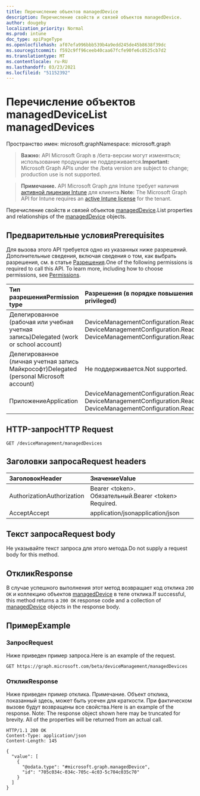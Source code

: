 ```yaml
---
title: Перечисление объектов managedDevice
description: Перечисление свойств и связей объектов managedDevice.
author: dougeby
localization_priority: Normal
ms.prod: intune
doc_type: apiPageType
ms.openlocfilehash: af07efa996bbb539b4a9edd245de45b8638f39dc
ms.sourcegitcommit: f592c9ff96ceeb40caa67fcfe90fe6c8525cb7d2
ms.translationtype: MT
ms.contentlocale: ru-RU
ms.lasthandoff: 03/23/2021
ms.locfileid: "51152392"
---
```

# <a name="list-manageddevices"></a><span data-ttu-id="32cdb-103">Перечисление объектов managedDevice</span><span class="sxs-lookup"><span data-stu-id="32cdb-103">List managedDevices</span></span>

<span data-ttu-id="32cdb-104">Пространство имен: microsoft.graph</span><span class="sxs-lookup"><span data-stu-id="32cdb-104">Namespace: microsoft.graph</span></span>

> <span data-ttu-id="32cdb-105">**Важно:** API Microsoft Graph в /бета-версии могут изменяться; использование продукции не поддерживается.</span><span class="sxs-lookup"><span data-stu-id="32cdb-105">**Important:** Microsoft Graph APIs under the /beta version are subject to change; production use is not supported.</span></span>

> <span data-ttu-id="32cdb-106">**Примечание.** API Microsoft Graph для Intune требует наличия [активной лицензии Intune](https://go.microsoft.com/fwlink/?linkid=839381) для клиента.</span><span class="sxs-lookup"><span data-stu-id="32cdb-106">**Note:** The Microsoft Graph API for Intune requires an [active Intune license](https://go.microsoft.com/fwlink/?linkid=839381) for the tenant.</span></span>

<span data-ttu-id="32cdb-107">Перечисление свойств и связей объектов [managedDevice](../resources/intune-shared-manageddevice.md).</span><span class="sxs-lookup"><span data-stu-id="32cdb-107">List properties and relationships of the [managedDevice](../resources/intune-shared-manageddevice.md) objects.</span></span>

## <a name="prerequisites"></a><span data-ttu-id="32cdb-108">Предварительные условия</span><span class="sxs-lookup"><span data-stu-id="32cdb-108">Prerequisites</span></span>
<span data-ttu-id="32cdb-p101">Для вызова этого API требуется одно из указанных ниже разрешений. Дополнительные сведения, включая сведения о том, как выбрать разрешения, см. в статье [Разрешения](/graph/permissions-reference).</span><span class="sxs-lookup"><span data-stu-id="32cdb-p101">One of the following permissions is required to call this API. To learn more, including how to choose permissions, see [Permissions](/graph/permissions-reference).</span></span>

|<span data-ttu-id="32cdb-111">Тип разрешения</span><span class="sxs-lookup"><span data-stu-id="32cdb-111">Permission type</span></span>|<span data-ttu-id="32cdb-112">Разрешения (в порядке повышения привилегий)</span><span class="sxs-lookup"><span data-stu-id="32cdb-112">Permissions (from least to most privileged)</span></span>|
|:---|:---|
|<span data-ttu-id="32cdb-113">Делегированное (рабочая или учебная учетная запись)</span><span class="sxs-lookup"><span data-stu-id="32cdb-113">Delegated (work or school account)</span></span>|<span data-ttu-id="32cdb-114">DeviceManagementConfiguration.Read.All, DeviceManagementConfiguration.ReadWrite.All</span><span class="sxs-lookup"><span data-stu-id="32cdb-114">DeviceManagementConfiguration.Read.All, DeviceManagementConfiguration.ReadWrite.All</span></span>|
|<span data-ttu-id="32cdb-115">Делегированное (личная учетная запись Майкрософт)</span><span class="sxs-lookup"><span data-stu-id="32cdb-115">Delegated (personal Microsoft account)</span></span>|<span data-ttu-id="32cdb-116">Не поддерживается.</span><span class="sxs-lookup"><span data-stu-id="32cdb-116">Not supported.</span></span>|
|<span data-ttu-id="32cdb-117">Приложение</span><span class="sxs-lookup"><span data-stu-id="32cdb-117">Application</span></span>|<span data-ttu-id="32cdb-118">DeviceManagementConfiguration.Read.All, DeviceManagementConfiguration.ReadWrite.All</span><span class="sxs-lookup"><span data-stu-id="32cdb-118">DeviceManagementConfiguration.Read.All, DeviceManagementConfiguration.ReadWrite.All</span></span>|

## <a name="http-request"></a><span data-ttu-id="32cdb-119">HTTP-запрос</span><span class="sxs-lookup"><span data-stu-id="32cdb-119">HTTP Request</span></span>
<!-- {
  "blockType": "ignored"
}
-->
``` http
GET /deviceManagement/managedDevices
```

## <a name="request-headers"></a><span data-ttu-id="32cdb-120">Заголовки запроса</span><span class="sxs-lookup"><span data-stu-id="32cdb-120">Request headers</span></span>
|<span data-ttu-id="32cdb-121">Заголовок</span><span class="sxs-lookup"><span data-stu-id="32cdb-121">Header</span></span>|<span data-ttu-id="32cdb-122">Значение</span><span class="sxs-lookup"><span data-stu-id="32cdb-122">Value</span></span>|
|:---|:---|
|<span data-ttu-id="32cdb-123">Authorization</span><span class="sxs-lookup"><span data-stu-id="32cdb-123">Authorization</span></span>|<span data-ttu-id="32cdb-124">Bearer &lt;token&gt;. Обязательный.</span><span class="sxs-lookup"><span data-stu-id="32cdb-124">Bearer &lt;token&gt; Required.</span></span>|
|<span data-ttu-id="32cdb-125">Accept</span><span class="sxs-lookup"><span data-stu-id="32cdb-125">Accept</span></span>|<span data-ttu-id="32cdb-126">application/json</span><span class="sxs-lookup"><span data-stu-id="32cdb-126">application/json</span></span>|

## <a name="request-body"></a><span data-ttu-id="32cdb-127">Текст запроса</span><span class="sxs-lookup"><span data-stu-id="32cdb-127">Request body</span></span>
<span data-ttu-id="32cdb-128">Не указывайте текст запроса для этого метода.</span><span class="sxs-lookup"><span data-stu-id="32cdb-128">Do not supply a request body for this method.</span></span>

## <a name="response"></a><span data-ttu-id="32cdb-129">Отклик</span><span class="sxs-lookup"><span data-stu-id="32cdb-129">Response</span></span>
<span data-ttu-id="32cdb-130">В случае успешного выполнения этот метод возвращает код отклика `200 OK` и коллекцию объектов [managedDevice](../resources/intune-shared-manageddevice.md) в теле отклика.</span><span class="sxs-lookup"><span data-stu-id="32cdb-130">If successful, this method returns a `200 OK` response code and a collection of [managedDevice](../resources/intune-shared-manageddevice.md) objects in the response body.</span></span>

## <a name="example"></a><span data-ttu-id="32cdb-131">Пример</span><span class="sxs-lookup"><span data-stu-id="32cdb-131">Example</span></span>

### <a name="request"></a><span data-ttu-id="32cdb-132">Запрос</span><span class="sxs-lookup"><span data-stu-id="32cdb-132">Request</span></span>
<span data-ttu-id="32cdb-133">Ниже приведен пример запроса.</span><span class="sxs-lookup"><span data-stu-id="32cdb-133">Here is an example of the request.</span></span>
``` http
GET https://graph.microsoft.com/beta/deviceManagement/managedDevices
```

### <a name="response"></a><span data-ttu-id="32cdb-134">Отклик</span><span class="sxs-lookup"><span data-stu-id="32cdb-134">Response</span></span>
<span data-ttu-id="32cdb-p102">Ниже приведен пример отклика. Примечание. Объект отклика, показанный здесь, может быть усечен для краткости. При фактическом вызове будут возвращены все свойства.</span><span class="sxs-lookup"><span data-stu-id="32cdb-p102">Here is an example of the response. Note: The response object shown here may be truncated for brevity. All of the properties will be returned from an actual call.</span></span>
``` http
HTTP/1.1 200 OK
Content-Type: application/json
Content-Length: 145

{
  "value": [
    {
      "@odata.type": "#microsoft.graph.managedDevice",
      "id": "705c034c-034c-705c-4c03-5c704c035c70"
    }
  ]
}
```




